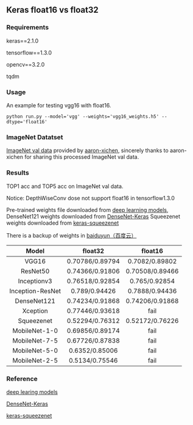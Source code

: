 ## Keras float16 vs float32

### Requirements

keras==2.1.0

tensorflow==1.3.0

opencv==3.2.0

tqdm

### Usage

An example for testing vgg16 with float16.

    python run.py --model='vgg' --weights='vgg16_weights.h5' --dtype='float16'

### ImageNet Datatset

[ImageNet val data](http://ml.cs.tsinghua.edu.cn/~chenxi/dataset/val224_compressed.pkl) 
provided by [aaron-xichen](https://github.com/aaron-xichen), 
sincerely thanks to aaron-xichen for sharing this processed ImageNet val data.

### Results

TOP1 acc and TOP5 acc on ImageNet val data.

Notice: DepthWiseConv dose not support float16 in tensorflow1.3.0

Pre-trained weights file downloaded from [deep learning models](https://github.com/fchollet/deep-learning-models), 
DenseNet121 weights downloaded from [DenseNet-Keras](https://github.com/flyyufelix/DenseNet-Keras)
Squeezenet weights downloaded from [keras-squeezenet](https://github.com/rcmalli/keras-squeezenet)

There is a backup of weights in [baiduyun（百度云）](https://pan.baidu.com/s/17PHfl34pdiqPu0-87MqQvQ)

|Model                  | float32              |float16                 |
| :-------------------: |:--------------------:|:---------------------: |
|VGG16                  | 0.70786/0.89794      | 0.7082/0.89802         |
|ResNet50               | 0.74366/0.91806      | 0.70508/0.89466        |
|Inceptionv3            | 0.76518/0.92854      | 0.765/0.92854          |
|Inception-ResNet       | 0.789/0.94426        | 0.7888/0.94436         |
|DenseNet121            | 0.74234/0.91868      | 0.74206/0.91868        |
|Xception               | 0.77446/0.93618      | fail                   |
|Squeezenet             | 0.52294/0.76312      | 0.52172/0.76226        |
|MobileNet-1-0          | 0.69856/0.89174      | fail |
|MobileNet-7-5          | 0.67726/0.87838      | fail |
|MobileNet-5-0          | 0.6352/0.85006       | fail |
|MobileNet-2-5          | 0.5134/0.75546       | fail |

### Reference

[deep learing models](https://github.com/fchollet/deep-learning-models)

[DenseNet-Keras](https://github.com/flyyufelix/DenseNet-Keras)

[keras-squeezenet](https://github.com/rcmalli/keras-squeezenet)

